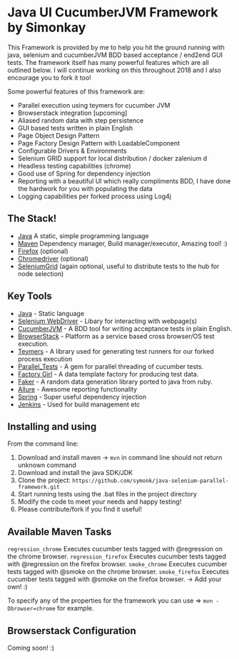 Java UI CucumberJVM Framework by Simonkay
==================================
This Framework is provided by me to help you hit the ground running with java, selenium and cucumberJVM BDD based acceptance / end2end GUI tests.  The framework itself has many powerful features which are all outlined below.  I will continue working on this throughout 2018 and I also encourage you to fork it too!

Some powerful features of this framework are:
- Parallel execution using teymers for cucumber JVM
- Browserstack integration [upcoming]
- Aliased random data with step persistence
- GUI based tests written in plain English
- Page Object Design Pattern
- Page Factory Design Pattern with LoadableComponent
- Configurable Drivers & Environments
- Selenium GRID support for local distribution / docker zalenium d
- Headless testing capabilities (chrome)
- Good use of Spring for dependency injection
- Reporting with a beautiful UI which really compliments BDD, I have done the hardwork for you with populating the data
- Logging capabilities per forked process using Log4j

The Stack!
------------
- [Java](http://www.oracle.com/technetwork/java/javase/downloads/jdk8-downloads-2133151.html) A static, simple programming language
- [Maven](https://maven.apache.org/download.cgi) Dependency manager, Build manager/executor, Amazing tool! :)
- [Firefox](https://www.mozilla.org/en-US/firefox/new/) (optional)
- [Chromedriver](http://chromedriver.storage.googleapis.com/index.html) (optional)
- [SeleniumGrid](http://www.seleniumhq.org/projects/grid/) (again optional, useful to distribute tests to the hub for node selection)

Key Tools
---------

- [Java](https://docs.oracle.com/javase/7/docs/api/) - Static language
- [Selenium WebDriver](http://www.seleniumhq.org/projects/webdriver/) - Libary for interacting with webpage(s)
- [CucumberJVM](https://cucumber.io/docs/reference/jvm) - A BDD tool for writing acceptance tests in plain English.
- [BrowserStack](https://www.browserstack.com/) - Platform as a service based cross browser/OS test execution.
- [Teymers](https://github.com/temyers/cucumber-jvm-parallel-plugin) - A library used for generating test runners for our forked process execution
- [Parallel_Tests](https://github.com/grosser/parallel_tests) - A gem for parallel threading of cucumber tests.
- [Factory Girl](https://github.com/thoughtbot/factory_girl) - A data template factory for producing test data.
- [Faker](https://github.com/DiUS/java-faker) - A random data generation library ported to java from ruby.
- [Allure](https://github.com/allure-framework/allure-cucumberjvm) - Awesome reporting functionality
- [Spring](https://spring.io/) - Super useful dependency injection
- [Jenkins](https://jenkins-ci.org/) - Used for build management etc

Installing and using
--------------------
From the command line:

1. Download and install maven -> `mvn` in command line should not return unknown command
2. Download and install the java SDK/JDK
3. Clone the project: `https://github.com/symonk/java-selenium-parallel-framework.git`
4. Start running tests using the .bat files in the project directory
5. Modify the code to meet your needs and happy testing!
6. Please contribute/fork if you find it useful!

Available Maven Tasks
--------------------

`regression_chrome` Executes cucumber tests tagged with @regression on the chrome browser.
`regression_firefox` Executes cucumber tests tagged with @regression on the firefox browser.
`smoke_chrome` Executes cucumber tests tagged with @smoke on the chrome browser.
`smoke_firefox` Executes cucumber tests tagged with @smoke on the firefox browser.
-> Add your own! :)

To specify any of the properties for the framework you can use =>
`mvn -Dbrowser=chrome` for example.


Browserstack Configuration
--------------------------

Coming soon! :)
